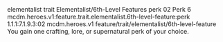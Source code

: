 <ability>
  <metadata>
    <class>elementalist</class>
    <feature_type>trait</feature_type>
    <file_dpath>Elementalist/6th-Level Features</file_dpath>
    <item_id>perk</item_id>
    <item_index>02</item_index>
    <item_name>Perk</item_name>
    <level>6</level>
    <scc>mcdm.heroes.v1:feature.trait.elementalist.6th-level-feature:perk</scc>
    <scdc>1.1.1:7.1.9.3:02</scdc>
    <source>mcdm.heroes.v1</source>
    <type>feature/trait/elementalist/6th-level-feature</type>
  </metadata>
  <effects>
    <effect type="mundane">You gain one crafting, lore, or supernatural perk of your choice.</effect>
  </effects>
</ability>
